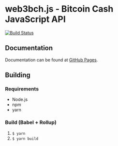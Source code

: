 # web3bch.js - Bitcoin Cash JavaScript API
[![Build Status](https://travis-ci.org/web3bch/web3bch.js.svg?branch=master)](https://travis-ci.org/web3bch/web3bch.js)

## Documentation

Documentation can be found at [GitHub Pages][docs].

[docs]: https://web3bch.github.io/web3bch.js/

## Building
### Requirements
- Node.js
- npm
- yarn

### Build (Babel + Rollup)
1. `$ yarn`
2. `$ yarn build`